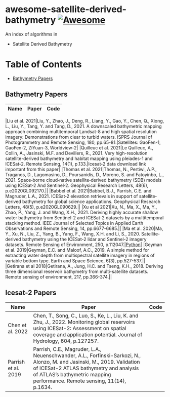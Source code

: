 # awesome-satellite-derived-bathymetry [![Awesome](https://awesome.re/badge.svg)](https://awesome.re)

An index of algorithms in
- Satellite Derived Bathymetry
<!--- - causal machine learning: solves ML problems ---!>

<!---
**Reproducibility is important!** We will remove those methods without open-source code unless it is a survey/review paper.

Please cite [our survey paper](https://arxiv.org/pdf/1809.09337) if this index is helpful.
```
@article{guo2020survey,
  title={A survey of learning causality with data: Problems and methods},
  author={Guo, Ruocheng and Cheng, Lu and Li, Jundong and Hahn, P Richard and Liu, Huan},
  journal={ACM Computing Surveys (CSUR)},
  volume={53},
  number={4},
  pages={1--37},
  year={2020},
  publisher={ACM New York, NY, USA}
}
```
-->
# Table of Contents

- [Bathymetry Papers](#papers)

## Bathymetry Papers
|Name|Paper|Code|
|---|---|---|


|Liu et al. 2021|Liu, Y., Zhao, J., Deng, R., Liang, Y., Gao, Y., Chen, Q., Xiong, L., Liu, Y., Tang, Y. and Tang, D., 2021. A downscaled bathymetric mapping approach combining multitemporal Landsat-8 and high spatial resolution imagery: Demonstrations from clear to turbid waters. ISPRS Journal of Photogrammetry and Remote Sensing, 180, pp.65-81.|Satellites: GaoFen-1, GaoFen-2, ZiYuan-3, Worldview-2|
|Quilleuc et al. 2021|Le Quilleuc, A., Collin, A., Jasinski, M.F. and Devillers, R., 2021. Very high-resolution satellite-derived bathymetry and habitat mapping using pleiades-1 and ICESat-2. Remote Sensing, 14(1), p.133.|Icesat-2 data download link important from this paper|
|Thomas et al. 2021|Thomas, N., Pertiwi, A.P., Traganos, D., Lagomasino, D., Poursanidis, D., Moreno, S. and Fatoyinbo, L., 2021. Space‐borne cloud‐native satellite‐derived bathymetry (SDB) models using ICESat‐2 And Sentinel‐2. Geophysical Research Letters, 48(6), p.e2020GL092170.||
|Babbel et al. 2021|Babbel, B.J., Parrish, C.E. and Magruder, L.A., 2021. ICESat‐2 elevation retrievals in support of satellite‐derived bathymetry for global science applications. Geophysical Research Letters, 48(5), p.e2020GL090629.||
|Xu et al 2021|Xu, N., Ma, X., Ma, Y., Zhao, P., Yang, J. and Wang, X.H., 2021. Deriving highly accurate shallow water bathymetry from Sentinel-2 and ICESat-2 datasets by a multitemporal stacking method. IEEE Journal of Selected Topics in Applied Earth Observations and Remote Sensing, 14, pp.6677-6685.||
|Ma et al. 2020|Ma, Y., Xu, N., Liu, Z., Yang, B., Yang, F., Wang, X.H. and Li, S., 2020. Satellite-derived bathymetry using the ICESat-2 lidar and Sentinel-2 imagery datasets. Remote Sensing of Environment, 250, p.112047.|[Python](https://github.com/manmeet3591/sdb_thailand)|
|Geyman et al. 2019|Geyman, E.C. and Maloof, A.C., 2019. A simple method for extracting water depth from multispectral satellite imagery in regions of variable bottom type. Earth and Space Science, 6(3), pp.527-537.||
|Getirana et al 2018|Getirana, A., Jung, H.C. and Tseng, K.H., 2018. Deriving three dimensional reservoir bathymetry from multi-satellite datasets. Remote sensing of environment, 217, pp.366-374.||


## Icesat-2 Papers
|Name|Paper|Code|
|---|---|---|
|Chen et al. 2022|Chen, T., Song, C., Luo, S., Ke, L., Liu, K. and Zhu, J., 2022. Monitoring global reservoirs using ICESat-2: Assessment on spatial coverage and application potential. Journal of Hydrology, 604, p.127257.||
|Parrish et al. 2019|Parrish, C.E., Magruder, L.A., Neuenschwander, A.L., Forfinski-Sarkozi, N., Alonzo, M. and Jasinski, M., 2019. Validation of ICESat-2 ATLAS bathymetry and analysis of ATLAS’s bathymetric mapping performance. Remote sensing, 11(14), p.1634.||




